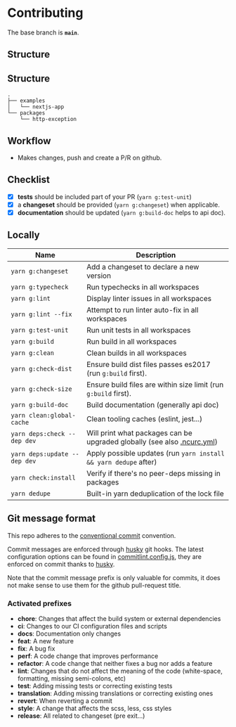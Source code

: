 # Contributing

The base branch is **`main`**.

## Structure

## Structure

```
.
├── examples
│   └── nextjs-app
└── packages
    └── http-exception
```

## Workflow

- Makes changes, push and create a P/R on github.

## Checklist

- [x] **tests** should be included part of your PR (`yarn g:test-unit`)
- [x] a **changeset** should be provided (`yarn g:changeset`) when applicable.
- [x] **documentation** should be updated (`yarn g:build-doc` helps to api doc).

## Locally

| Name                         | Description                                                                                                                          |
| ---------------------------- | ------------------------------------------------------------------------------------------------------------------------------------ |
| `yarn g:changeset`           | Add a changeset to declare a new version                                                                                             |
| `yarn g:typecheck`           | Run typechecks in all workspaces                                                                                                     |
| `yarn g:lint`                | Display linter issues in all workspaces                                                                                              |
| `yarn g:lint --fix`          | Attempt to run linter auto-fix in all workspaces                                                                                     |
| `yarn g:test-unit`           | Run unit tests in all workspaces                                                                                                     |
| `yarn g:build`               | Run build in all workspaces                                                                                                          |
| `yarn g:clean`               | Clean builds in all workspaces                                                                                                       |
| `yarn g:check-dist`          | Ensure build dist files passes es2017 (run `g:build` first).                                                                         |
| `yarn g:check-size`          | Ensure build files are within size limit (run `g:build` first).                                                                      |
| `yarn g:build-doc`           | Build documentation (generally api doc)                                                                                              |
| `yarn clean:global-cache`    | Clean tooling caches (eslint, jest...)                                                                                               |
| `yarn deps:check --dep dev`  | Will print what packages can be upgraded globally (see also [.ncurc.yml](https://github.com/sortlist/packages/blob/main/.ncurc.yml)) |
| `yarn deps:update --dep dev` | Apply possible updates (run `yarn install && yarn dedupe` after)                                                                     |
| `yarn check:install`         | Verify if there's no peer-deps missing in packages                                                                                   |
| `yarn dedupe`                | Built-in yarn deduplication of the lock file                                                                                         |

## Git message format

This repo adheres to the [conventional commit](https://www.conventionalcommits.org/en/v1.0.0/) convention.

Commit messages are enforced through [husky](https://github.com/typicode/husky) git hooks. The latest configuration options can be found in [commitlint.config.js](https://github.com/sortlist/packages/blob/main/commitlint.config.js), they are
enforced on commit thanks to [husky](https://github.com/typicode/husky).

Note that the commit message prefix is only valuable for commits, it does not make
sense to use them for the github pull-request title.

### Activated prefixes

- **chore**: Changes that affect the build system or external dependencies
- **ci**: Changes to our CI configuration files and scripts
- **docs**: Documentation only changes
- **feat**: A new feature
- **fix**: A bug fix
- **perf**: A code change that improves performance
- **refactor**: A code change that neither fixes a bug nor adds a feature
- **lint**: Changes that do not affect the meaning of the code (white-space, formatting, missing semi-colons, etc)
- **test**: Adding missing tests or correcting existing tests
- **translation**: Adding missing translations or correcting existing ones
- **revert**: When reverting a commit
- **style**: A change that affects the scss, less, css styles
- **release**: All related to changeset (pre exit...)

